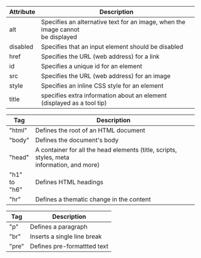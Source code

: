 |Attribute|Description|
|---|---|
alt | Specifies an alternative text for an image, when the image cannot<br/>be displayed
disabled | Specifies that an input element should be disabled 
href | Specifies the URL (web address) for a link
id | Specifies a unique id for an element
src | Specifies the URL (web address) for an image
style | Specifies an inline CSS style for an element
title | specifies extra information about an element (displayed as a tool tip)



|Tag|Description|
|---|---|
"html" | Defines the root of an HTML document 
"body" | Defines the document's body
"head" | A container for all the head elements (title, scripts, styles, meta<br/>information, and more)
"h1" to<br/>"h6" | Defines HTML headings
"hr" | Defines a thematic change in the content 


|Tag|Description|
|---|---|
"p" | Defines a paragraph
"br" | Inserts a single line break 
"pre" | Defines pre-formattted text
